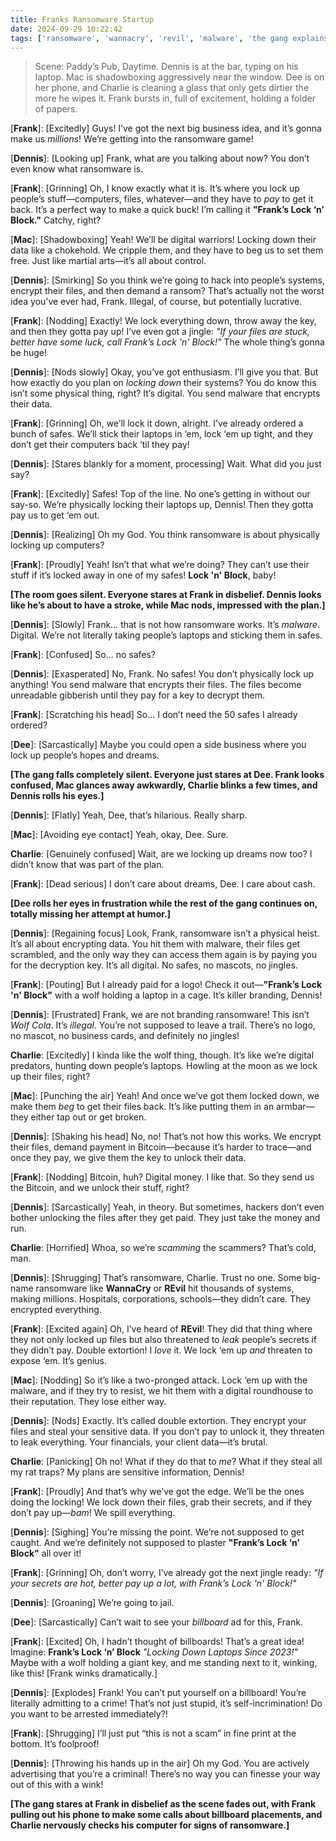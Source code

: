 ```yaml
---
title: Franks Ransomware Startup
date: 2024-09-29 10:22:42
tags: ['ransomware', 'wannacry', 'revil', 'malware', 'the gang explains', 'franks schemes']
---
```


> Scene: Paddy’s Pub, Daytime. Dennis is at the bar, typing on his laptop. Mac is shadowboxing aggressively near the window. Dee is on her phone, and Charlie is cleaning a glass that only gets dirtier the more he wipes it. Frank bursts in, full of excitement, holding a folder of papers.

[**Frank**]: [Excitedly] Guys! I’ve got the next big business idea, and it’s gonna make us *millions*! We’re getting into the ransomware game!

[**Dennis**]: [Looking up] Frank, what are you talking about now? You don’t even know what ransomware is.

[**Frank**]: [Grinning] Oh, I know exactly what it is. It’s where you lock up people’s stuff—computers, files, whatever—and they have to *pay* to get it back. It’s a perfect way to make a quick buck! I’m calling it **"Frank’s Lock ‘n’ Block."** Catchy, right?

[**Mac**]: [Shadowboxing] Yeah! We’ll be digital warriors! Locking down their data like a chokehold. We cripple them, and they have to beg us to set them free. Just like martial arts—it’s all about control.

[**Dennis**]: [Smirking] So you think we’re going to hack into people’s systems, encrypt their files, and then demand a ransom? That’s actually not the worst idea you’ve ever had, Frank. Illegal, of course, but potentially lucrative.

[**Frank**]: [Nodding] Exactly! We lock everything down, throw away the key, and then they gotta pay up! I’ve even got a jingle: *"If your files are stuck, better have some luck, call Frank’s Lock 'n' Block!"* The whole thing’s gonna be huge!

[**Dennis**]: [Nods slowly] Okay, you’ve got enthusiasm. I’ll give you that. But how exactly do you plan on *locking down* their systems? You do know this isn’t some physical thing, right? It’s digital. You send malware that encrypts their data.

[**Frank**]: [Grinning] Oh, we’ll lock it down, alright. I’ve already ordered a bunch of safes. We’ll stick their laptops in ‘em, lock ‘em up tight, and they don’t get their computers back ‘til they pay!

[**Dennis**]: [Stares blankly for a moment, processing] Wait. What did you just say?

[**Frank**]: [Excitedly] Safes! Top of the line. No one’s getting in without our say-so. We’re physically locking their laptops up, Dennis! Then they gotta pay us to get ‘em out.

[**Dennis**]: [Realizing] Oh my God. You think ransomware is about physically locking up computers?

[**Frank**]: [Proudly] Yeah! Isn’t that what we’re doing? They can’t use their stuff if it’s locked away in one of my safes! **Lock 'n' Block**, baby!

**[The room goes silent. Everyone stares at Frank in disbelief. Dennis looks like he’s about to have a stroke, while Mac nods, impressed with the plan.]**

[**Dennis**]: [Slowly] Frank… that is not how ransomware works. It’s *malware*. Digital. We’re not literally taking people’s laptops and sticking them in safes.

[**Frank**]: [Confused] So… no safes?

[**Dennis**]: [Exasperated] No, Frank. No safes! You don’t physically lock up anything! You send malware that encrypts their files. The files become unreadable gibberish until they pay for a key to decrypt them.

[**Frank**]: [Scratching his head] So… I don’t need the 50 safes I already ordered?

[**Dee**]: [Sarcastically] Maybe you could open a side business where you lock up people’s hopes and dreams.

**[The gang falls completely silent. Everyone just stares at Dee. Frank looks confused, Mac glances away awkwardly, Charlie blinks a few times, and Dennis rolls his eyes.]**

[**Dennis**]: [Flatly] Yeah, Dee, that’s hilarious. Really sharp.

[**Mac**]: [Avoiding eye contact] Yeah, okay, Dee. Sure.

**Charlie**: [Genuinely confused] Wait, are we locking up dreams now too? I didn’t know that was part of the plan.

[**Frank**]: [Dead serious] I don’t care about dreams, Dee. I care about cash.

**[Dee rolls her eyes in frustration while the rest of the gang continues on, totally missing her attempt at humor.]**

[**Dennis**]: [Regaining focus] Look, Frank, ransomware isn’t a physical heist. It’s all about encrypting data. You hit them with malware, their files get scrambled, and the only way they can access them again is by paying you for the decryption key. It’s all digital. No safes, no mascots, no jingles.

[**Frank**]: [Pouting] But I already paid for a logo! Check it out—**"Frank’s Lock 'n' Block"** with a wolf holding a laptop in a cage. It’s killer branding, Dennis!

[**Dennis**]: [Frustrated] Frank, we are not branding ransomware! This isn’t *Wolf Cola*. It’s *illegal*. You’re not supposed to leave a trail. There’s no logo, no mascot, no business cards, and definitely no jingles!

**Charlie**: [Excitedly] I kinda like the wolf thing, though. It’s like we’re digital predators, hunting down people’s laptops. Howling at the moon as we lock up their files, right?

[**Mac**]: [Punching the air] Yeah! And once we’ve got them locked down, we make them *beg* to get their files back. It’s like putting them in an armbar—they either tap out or get broken.

[**Dennis**]: [Shaking his head] No, no! That’s not how this works. We encrypt their files, demand payment in Bitcoin—because it’s harder to trace—and once they pay, we give them the key to unlock their data. 

[**Frank**]: [Nodding] Bitcoin, huh? Digital money. I like that. So they send us the Bitcoin, and we unlock their stuff, right?

[**Dennis**]: [Sarcastically] Yeah, in theory. But sometimes, hackers don’t even bother unlocking the files after they get paid. They just take the money and run.

**Charlie**: [Horrified] Whoa, so we’re *scamming* the scammers? That’s cold, man.

[**Dennis**]: [Shrugging] That’s ransomware, Charlie. Trust no one. Some big-name ransomware like **WannaCry** or **REvil** hit thousands of systems, making millions. Hospitals, corporations, schools—they didn’t care. They encrypted everything.

[**Frank**]: [Excited again] Oh, I’ve heard of **REvil**! They did that thing where they not only locked up files but also threatened to *leak* people’s secrets if they didn’t pay. Double extortion! I *love* it. We lock ‘em up *and* threaten to expose ‘em. It’s genius.

[**Mac**]: [Nodding] So it’s like a two-pronged attack. Lock ‘em up with the malware, and if they try to resist, we hit them with a digital roundhouse to their reputation. They lose either way.

[**Dennis**]: [Nods] Exactly. It’s called double extortion. They encrypt your files and steal your sensitive data. If you don’t pay to unlock it, they threaten to leak everything. Your financials, your client data—it’s brutal.

**Charlie**: [Panicking] Oh no! What if they do that to *me*? What if they steal all my rat traps? My plans are sensitive information, Dennis!

[**Frank**]: [Proudly] And that’s why we’ve got the edge. We’ll be the ones doing the locking! We lock down their files, grab their secrets, and if they don’t pay up—*bam*! We spill everything.

[**Dennis**]: [Sighing] You’re missing the point. We’re not supposed to get caught. And we’re definitely not supposed to plaster **"Frank’s Lock ‘n’ Block"** all over it!

[**Frank**]: [Grinning] Oh, don’t worry, I’ve already got the next jingle ready: *"If your secrets are hot, better pay up a lot, with Frank’s Lock 'n' Block!"*

[**Dennis**]: [Groaning] We’re going to jail.

[**Dee**]: [Sarcastically] Can’t wait to see your *billboard* ad for this, Frank.

[**Frank**]: [Excited] Oh, I hadn’t thought of billboards! That’s a great idea! Imagine: **Frank’s Lock ‘n’ Block** *"Locking Down Laptops Since 2023!"* Maybe with a wolf holding a giant key, and me standing next to it, winking, like this! [Frank winks dramatically.]

[**Dennis**]: [Explodes] Frank! You can’t put yourself on a billboard! You’re literally admitting to a crime! That’s not just stupid, it’s self-incrimination! Do you want to be arrested immediately?!

[**Frank**]: [Shrugging] I’ll just put “this is not a scam” in fine print at the bottom. It’s foolproof!

[**Dennis**]: [Throwing his hands up in the air] Oh my God. You are actively advertising that you’re a criminal! There’s no way you can finesse your way out of this with a wink!

**[The gang stares at Frank in disbelief as the scene fades out, with Frank pulling out his phone to make some calls about billboard placements, and Charlie nervously checks his computer for signs of ransomware.]**